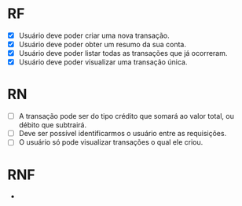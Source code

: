 
# RF

- [x] Usuário deve poder criar uma nova transação.
- [x] Usuário deve poder obter um resumo da sua conta.
- [x] Usuário deve poder listar todas as transações que já ocorreram.
- [x] Usuário deve poder visualizar uma transação única.

# RN

- [ ] A transação pode ser do tipo crédito que somará ao valor total, ou débito que subtrairá.
- [ ] Deve ser possível identificarmos o usuário entre as requisições.
- [ ] O usuário só pode visualizar transações o qual ele criou.

# RNF

-
